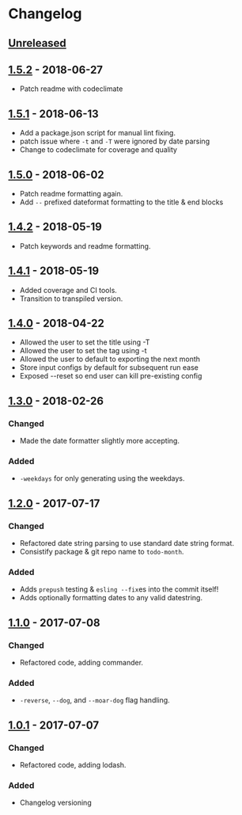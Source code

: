 # Changelog

## [Unreleased][]

## [1.5.2][] - 2018-06-27
- Patch readme with codeclimate

## [1.5.1][] - 2018-06-13
- Add a package.json script for manual lint fixing.
- patch issue where `-t` and `-T` were ignored by date parsing
- Change to codeclimate for coverage and quality

## [1.5.0][] - 2018-06-02
- Patch readme formatting again.
- Add `--` prefixed dateformat formatting to the title & end blocks

## [1.4.2][] - 2018-05-19
- Patch keywords and readme formatting.

## [1.4.1][] - 2018-05-19
- Added coverage and CI tools.
- Transition to transpiled version.

## [1.4.0][] - 2018-04-22
- Allowed the user to set the title using -T
- Allowed the user to set the tag using -t
- Allowed the user to default to exporting the next month
- Store input configs by default for subsequent run ease
- Exposed --reset so end user can kill pre-existing config

## [1.3.0][] - 2018-02-26
### Changed
- Made the date formatter slightly more accepting.
### Added
- `-weekdays` for only generating using the weekdays.

## [1.2.0][] - 2017-07-17
### Changed
- Refactored date string parsing to use standard date string format.
- Consistify package & git repo name to `todo-month`.
### Added
- Adds `prepush` testing & `esling --fix`es into the commit itself!
- Adds optionally formatting dates to any valid datestring.

## [1.1.0][] - 2017-07-08
### Changed
- Refactored code, adding commander.
### Added
- `-reverse`, `--dog`, and `--moar-dog` flag handling.

## [1.0.1][] - 2017-07-07
### Changed
- Refactored code, adding lodash.
### Added
- Changelog versioning

[Unreleased]: https://github.com/one19/monthTodo/compare/v1.5.2...HEAD
[1.5.2]: https://github.com/one19/monthTodo/compare/v1.5.1...v1.5.2
[1.5.1]: https://github.com/one19/monthTodo/compare/v1.5.0...v1.5.1
[1.5.0]: https://github.com/one19/monthTodo/compare/v1.4.2...v1.5.0
[1.4.2]: https://github.com/one19/monthTodo/compare/v1.4.1...v1.4.2
[1.4.1]: https://github.com/one19/monthTodo/compare/v1.4.0...v1.4.1
[1.4.0]: https://github.com/one19/monthTodo/compare/v1.3.0...v1.4.0
[1.3.0]: https://github.com/one19/monthTodo/compare/v1.2.0...v1.3.0
[1.2.0]: https://github.com/one19/monthTodo/compare/v1.1.1...v1.2.0
[1.1.1]: https://github.com/one19/monthTodo/compare/v1.1.0...v1.1.1
[1.1.0]: https://github.com/one19/monthTodo/compare/v1.1.0...v1.1.0
[1.0.1]: https://github.com/one19/monthTodo/tree/v1.0.1